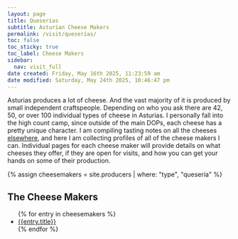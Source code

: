 ```yaml
---
layout: page
title: Queserías
subtitle: Asturian Cheese Makers
permalink: /visit/queserías/
toc: false
toc_sticky: true
toc_label: Cheese Makers
sidebar:
  nav: visit_full
date created: Friday, May 16th 2025, 11:23:59 am
date modified: Saturday, May 24th 2025, 10:46:47 pm
---
```

Asturias produces a lot of cheese. And the vast majority of it is produced by small independent craftspeople. Depending on who you ask there are 42, 50, or over 100 individual types of cheese in Asturias. I personally fall into the high count camp, since outside of the main DOPs, each cheese has a pretty unique character. I am compiling tasting notes on all the cheeses [elsewhere](/culture/products/cheese/), and here I am collecting profiles of all of the cheese makers I can. Individual pages for each cheese maker will provide details on what cheeses they offer, if they are open for visits, and how you can get your hands on some of their production.

{% assign cheesemakers = site.producers | where: "type", "quesería" %}
## The Cheese Makers
<ul class="col2">
{% for entry in cheesemakers %}
    <li><a href="{{entry.permalink}}" title="{{entry.subtitle}}">{{entry.title}}</a></li>
{% endfor %}
</ul>